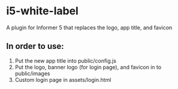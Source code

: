 # i5-white-label
A plugin for Informer 5 that replaces the logo, app title, and favicon


## In order to use:
1. Put the new app title into public/config.js
2. Put the logo, banner logo (for login page), and favicon in to public/images
3. Custom login page in assets/login.html

